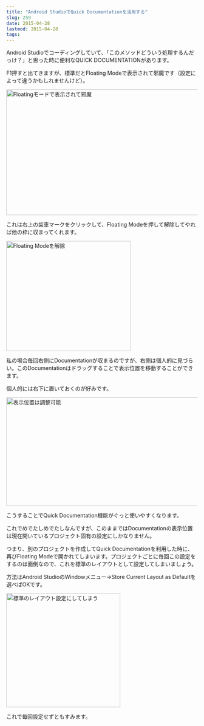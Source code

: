 ```yaml
---
title: "Android StudioでQuick Documentationを活用する"
slug: 259
date: 2015-04-28
lastmod: 2015-04-28
tags: 
---
```


Android Studioでコーディングしていて、「このメソッドどういう処理するんだっけ？」と思った時に便利なQUICK DOCUMENTATIONがあります。

F1押すと出てきますが、標準だとFloating Modeで表示されて邪魔です（設定によって違うかもしれませんけど）。

<img src="https://android.gcreate.jp/wp-content/uploads/2015/04/c91be55cdf2a12d2d23a0f17ad06367c.jpg" alt="Floatingモードで表示されて邪魔" title="Floatingモードで表示されて邪魔.jpg" border="0" width="600" height="331" />

これは右上の歯車マークをクリックして、Floating Modeを押して解除してやれば他の枠に収まってくれます。

<img src="https://android.gcreate.jp/wp-content/uploads/2015/04/9ad880f1afc2b3108a7619f837384957.jpg" alt="Floating Modeを解除" title="Floating Modeを解除.jpg" border="0" width="327" height="290" />

私の場合毎回右側にDocumentationが収まるのですが、右側は個人的に見づらい。このDocumentationはドラッグすることで表示位置を移動することができます。

個人的には右下に置いておくのが好みです。

<img src="https://android.gcreate.jp/wp-content/uploads/2015/04/0b0038a904d5e052d27fd081c87fa7fc.jpg" alt="表示位置は調整可能" title="表示位置は調整可能.jpg" border="0" width="600" height="286" />

こうすることでQuick Documentation機能がぐっと使いやすくなります。

これでめでたしめでたしなんですが、このままではDocumentationの表示位置は現在開いているプロジェクト固有の設定にしかなりません。

つまり、別のプロジェクトを作成してQuick Documentationを利用した時に、再びFloating Modeで開かれてしまいます。プロジェクトごとに毎回この設定をするのは面倒なので、これを標準のレイアウトとして設定してしまいましょう。

方法はAndroid StudioのWindowメニュー→Store Current Layout as Defaultを選べばOKです。

<img src="https://android.gcreate.jp/wp-content/uploads/2015/04/e80a88cc1a14dd5dfd7b355871ea8c94.jpg" alt="標準のレイアウト設定にしてしまう" title="標準のレイアウト設定にしてしまう.jpg" border="0" width="300" height="300" />

これで毎回設定せずともすみます。


  